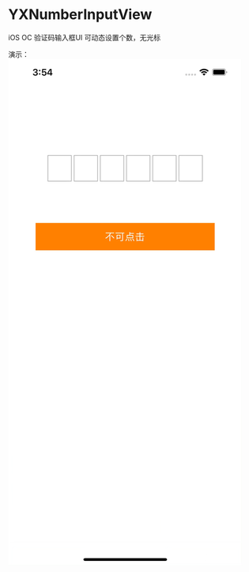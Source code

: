 # YXNumberInputView
iOS OC 验证码输入框UI
可动态设置个数，无光标

演示：
![image](https://github.com/j12y12x12/YXNumberInputView/blob/main/inputView.gif)

